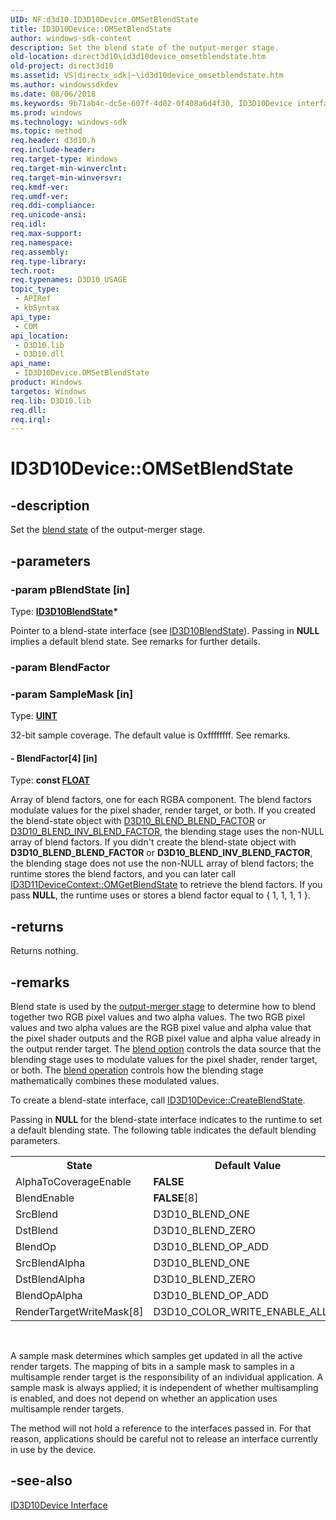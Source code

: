 ```yaml
---
UID: NF:d3d10.ID3D10Device.OMSetBlendState
title: ID3D10Device::OMSetBlendState
author: windows-sdk-content
description: Set the blend state of the output-merger stage.
old-location: direct3d10\id3d10device_omsetblendstate.htm
old-project: direct3d10
ms.assetid: VS|directx_sdk|~\id3d10device_omsetblendstate.htm
ms.author: windowssdkdev
ms.date: 08/06/2018
ms.keywords: 9b71ab4c-dc5e-607f-4d02-0f408a6d4f30, ID3D10Device interface [Direct3D 10],OMSetBlendState method, ID3D10Device.OMSetBlendState, ID3D10Device::OMSetBlendState, OMSetBlendState, OMSetBlendState method [Direct3D 10], OMSetBlendState method [Direct3D 10],ID3D10Device interface, d3d10/ID3D10Device::OMSetBlendState, direct3d10.id3d10device_omsetblendstate
ms.prod: windows
ms.technology: windows-sdk
ms.topic: method
req.header: d3d10.h
req.include-header: 
req.target-type: Windows
req.target-min-winverclnt: 
req.target-min-winversvr: 
req.kmdf-ver: 
req.umdf-ver: 
req.ddi-compliance: 
req.unicode-ansi: 
req.idl: 
req.max-support: 
req.namespace: 
req.assembly: 
req.type-library: 
tech.root: 
req.typenames: D3D10_USAGE
topic_type:
 - APIRef
 - kbSyntax
api_type:
 - COM
api_location:
 - D3D10.lib
 - D3D10.dll
api_name:
 - ID3D10Device.OMSetBlendState
product: Windows
targetos: Windows
req.lib: D3D10.lib
req.dll: 
req.irql: 
---
```


# ID3D10Device::OMSetBlendState


## -description


Set the <a href="https://msdn.microsoft.com/8be68c15-2deb-4804-b683-30080a876189">blend state</a> of the output-merger stage.


## -parameters




### -param pBlendState [in]

Type: <b><a href="https://msdn.microsoft.com/fe0186f5-cd8f-478d-9009-a0f82830cd1f">ID3D10BlendState</a>*</b>

Pointer to a blend-state interface (see <a href="https://msdn.microsoft.com/fe0186f5-cd8f-478d-9009-a0f82830cd1f">ID3D10BlendState</a>). Passing in <b>NULL</b> implies a default blend state. See remarks for further details.


### -param BlendFactor




### -param SampleMask [in]

Type: <b><a href="https://msdn.microsoft.com/4553cafc-450e-4493-a4d4-cb6e2f274d46">UINT</a></b>

32-bit sample coverage. The default value is 0xffffffff. See remarks.


#### - BlendFactor[4] [in]

Type: <b>const <a href="https://msdn.microsoft.com/4553cafc-450e-4493-a4d4-cb6e2f274d46">FLOAT</a></b>

Array of blend factors, one for each RGBA component. The blend factors modulate values for the pixel shader, render target, or both. If you created  the blend-state object with <a href="d3d10_blend.htm">D3D10_BLEND_BLEND_FACTOR</a> or <a href="d3d10_blend.htm">D3D10_BLEND_INV_BLEND_FACTOR</a>, the blending stage uses the non-NULL array of blend factors. If you didn't create the blend-state object with <b>D3D10_BLEND_BLEND_FACTOR</b> or <b>D3D10_BLEND_INV_BLEND_FACTOR</b>, the blending stage does not use the non-NULL array of blend factors; the runtime stores the blend factors, and you can later call <a href="https://msdn.microsoft.com/871429b4-8f4a-43bb-ae55-3b07f8d00f68">ID3D11DeviceContext::OMGetBlendState</a> to retrieve the blend factors. If you pass <b>NULL</b>, the runtime uses or stores a blend factor equal to { 1, 1, 1, 1 }.


## -returns



Returns nothing.




## -remarks



Blend state is used by the <a href="https://msdn.microsoft.com/8be68c15-2deb-4804-b683-30080a876189">output-merger stage</a> to determine how to blend together two RGB pixel values and two alpha values. The two RGB pixel values and two alpha values are the RGB pixel value and alpha value that the pixel shader outputs and the RGB pixel value and alpha value already in the output render target. The <a href="https://msdn.microsoft.com/0d3a337d-3d16-4a0a-9611-b511c8fb39b4">blend option</a> controls the data source that the blending stage uses to modulate values for the pixel shader, render target, or both. The <a href="https://msdn.microsoft.com/2d23109a-4d0e-4001-a693-185a942900c0">blend operation</a> controls how the blending stage mathematically combines these modulated values.

To create a blend-state interface, call <a href="https://msdn.microsoft.com/4a5b000d-769b-4e4c-9c9c-d8fced703812">ID3D10Device::CreateBlendState</a>.

Passing in <b>NULL</b> for the blend-state interface indicates to the runtime to set a default blending state.  The following table indicates the default blending parameters.

<table>
<tr>
<th>State</th>
<th>Default Value</th>
</tr>
<tr>
<td>AlphaToCoverageEnable</td>
<td><b>FALSE</b></td>
</tr>
<tr>
<td>BlendEnable</td>
<td><b>FALSE</b>[8]</td>
</tr>
<tr>
<td>SrcBlend</td>
<td>D3D10_BLEND_ONE</td>
</tr>
<tr>
<td>DstBlend</td>
<td>D3D10_BLEND_ZERO</td>
</tr>
<tr>
<td>BlendOp</td>
<td>D3D10_BLEND_OP_ADD</td>
</tr>
<tr>
<td>SrcBlendAlpha</td>
<td>D3D10_BLEND_ONE</td>
</tr>
<tr>
<td>DstBlendAlpha</td>
<td>D3D10_BLEND_ZERO</td>
</tr>
<tr>
<td>BlendOpAlpha</td>
<td>D3D10_BLEND_OP_ADD</td>
</tr>
<tr>
<td>RenderTargetWriteMask[8]</td>
<td>D3D10_COLOR_WRITE_ENABLE_ALL[8]</td>
</tr>
</table>
 

A sample mask determines which samples get updated in all the active render targets. The mapping of bits in a sample mask to samples in a multisample render target is the responsibility of an individual application. A sample mask is always applied; it is independent of whether multisampling is enabled, and does not depend on whether an application uses multisample render targets.

The method will not hold a reference to the interfaces passed in. For that reason, applications should be careful not to release an interface currently in use by the device.




## -see-also




<a href="https://msdn.microsoft.com/63c7fca3-5575-41a7-9bdf-2582e6b9c182">ID3D10Device Interface</a>
 

 

